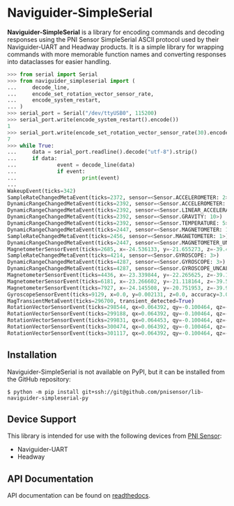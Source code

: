 # Naviguider-SimpleSerial

**Naviguider-SimpleSerial** is a library for encoding commands and decoding responses using the PNI Sensor SimpleSerial ASCII protocol used by their Naviguider-UART and Headway products. It is a simple library for wrapping commands with more memorable function names and converting responses into dataclasses for easier handling.

```python
>>> from serial import Serial
>>> from naviguider_simpleserial import (
...     decode_line,
...     encode_set_rotation_vector_sensor_rate,
...     encode_system_restart,
... )
>>> serial_port = Serial("/dev/ttyUSB0", 115200)
>>> serial_port.write(encode_system_restart().encode())
1
>>> serial_port.write(encode_set_rotation_vector_sensor_rate(30).encode())
7
>>> while True:
...     data = serial_port.readline().decode("utf-8").strip()
...     if data:
...             event = decode_line(data)
...             if event:
...                     print(event)
... 
WakeupEvent(ticks=342)
SampleRateChangedMetaEvent(ticks=2372, sensor=<Sensor.ACCELEROMETER: 2>)
DynamicRangeChangedMetaEvent(ticks=2392, sensor=<Sensor.ACCELEROMETER: 2>)
DynamicRangeChangedMetaEvent(ticks=2392, sensor=<Sensor.LINEAR_ACCELERATION: 11>)
DynamicRangeChangedMetaEvent(ticks=2392, sensor=<Sensor.GRAVITY: 10>)
DynamicRangeChangedMetaEvent(ticks=2392, sensor=<Sensor.TEMPERATURE: 5>)
DynamicRangeChangedMetaEvent(ticks=2447, sensor=<Sensor.MAGNETOMETER: 1>)
SampleRateChangedMetaEvent(ticks=2456, sensor=<Sensor.MAGNETOMETER: 1>)
DynamicRangeChangedMetaEvent(ticks=2447, sensor=<Sensor.MAGNETOMETER_UNCALIBRATED: 13>)
MagnetometerSensorEvent(ticks=2685, x=-24.536133, y=-21.655273, z=-39.477539, accuracy=0.0)
SampleRateChangedMetaEvent(ticks=4214, sensor=<Sensor.GYROSCOPE: 3>)
DynamicRangeChangedMetaEvent(ticks=4287, sensor=<Sensor.GYROSCOPE: 3>)
DynamicRangeChangedMetaEvent(ticks=4287, sensor=<Sensor.GYROSCOPE_UNCALIBRATED: 15>)
MagnetometerSensorEvent(ticks=4436, x=-23.339844, y=-22.265625, z=-39.111328, accuracy=0.0)
MagnetometerSensorEvent(ticks=6181, x=-23.266602, y=-21.118164, z=-39.575195, accuracy=0.0)
MagnetometerSensorEvent(ticks=7927, x=-24.145508, y=-20.751953, z=-39.916992, accuracy=0.0)
GyroscopeSensorEvent(ticks=9129, x=0.0, y=0.002131, z=0.0, accuracy=3.0)
MagTransientMetaEvent(ticks=296700, transient_detected=True)
RotationVectorSensorEvent(ticks=298544, qx=0.064392, qy=-0.100464, qz=-0.843201, qw=0.524231, accuracy=-2.49617)
RotationVectorSensorEvent(ticks=299188, qx=0.064392, qy=-0.100464, qz=-0.843201, qw=0.524231, accuracy=-2.49617)
RotationVectorSensorEvent(ticks=299831, qx=0.064453, qy=-0.100464, qz=-0.843201, qw=0.524231, accuracy=-2.49617)
RotationVectorSensorEvent(ticks=300474, qx=0.064392, qy=-0.100464, qz=-0.843201, qw=0.524231, accuracy=-2.49617)
RotationVectorSensorEvent(ticks=301117, qx=0.064392, qy=-0.100464, qz=-0.843201, qw=0.524231, accuracy=-2.49617)

```

## Installation

Naviguider-SimpleSerial is not available on PyPI, but it can be installed from the GitHub repository:

```console
$ python -m pip install git+ssh://git@github.com/pnisensor/lib-naviguider-simpleserial-py
```

## Device Support

This library is intended for use with the following devices from [PNI Sensor](https://www.pnicorp.com):

* Naviguider-UART
* Headway

## API Documentation

API documentation can be found on [readthedocs](https://lib-naviguider-simpleserial-py.readthedocs.io/en/latest/).
